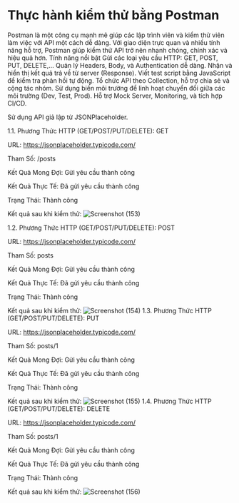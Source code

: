 # Thực hành kiểm thử bằng Postman
Postman là một công cụ mạnh mẽ giúp các lập trình viên và kiểm thử viên làm việc với API một cách dễ dàng. Với giao diện trực quan và nhiều tính năng hỗ trợ, Postman giúp kiểm thử API trở nên nhanh chóng, chính xác và hiệu quả hơn.
Tính năng nổi bật
Gửi các loại yêu cầu HTTP: GET, POST, PUT, DELETE,...
Quản lý Headers, Body, và Authentication dễ dàng.
Nhận và hiển thị kết quả trả về từ server (Response).
Viết test script bằng JavaScript để kiểm tra phản hồi tự động.
Tổ chức API theo Collection, hỗ trợ chia sẻ và cộng tác nhóm.
Sử dụng biến môi trường để linh hoạt chuyển đổi giữa các môi trường (Dev, Test, Prod).
Hỗ trợ Mock Server, Monitoring, và tích hợp CI/CD.

Sử dụng API giả lập từ JSONPlaceholder.

1.1. Phương Thức HTTP (GET/POST/PUT/DELETE): GET

URL: https://jsonplaceholder.typicode.com/

Tham Số: /posts

Kết Quả Mong Đợi: Gửi yêu cầu thành công

Kết Quả Thực Tế: Đã gửi yêu cầu thành công

Trạng Thái: Thành công

Kết quả sau khi kiểm thử:
![Screenshot (153)](https://github.com/user-attachments/assets/53de5052-841f-49ad-a9c9-065772eb3ba0)

1.2. Phương Thức HTTP (GET/POST/PUT/DELETE): POST

URL: https://jsonplaceholder.typicode.com/

Tham Số: posts 

Kết Quả Mong Đợi: Gửi yêu cầu thành công

Kết Quả Thực Tế: Đã gửi yêu cầu thành công

Trạng Thái: Thành công

Kết quả sau khi kiểm thử:
![Screenshot (154)](https://github.com/user-attachments/assets/7f5c24d8-7a82-4725-8982-e8c0415c839e)
1.3. Phương Thức HTTP (GET/POST/PUT/DELETE): PUT

URL: https://jsonplaceholder.typicode.com/

Tham Số: posts/1

Kết Quả Mong Đợi: Gửi yêu cầu thành công

Kết Quả Thực Tế: Đã gửi yêu cầu thành công

Trạng Thái: Thành công

Kết quả sau khi kiểm thử:
![Screenshot (155)](https://github.com/user-attachments/assets/746b3a14-0888-4655-8576-c2d4c5879fbf)
1.4. Phương Thức HTTP (GET/POST/PUT/DELETE): DELETE

URL: https://jsonplaceholder.typicode.com/

Tham Số: posts/1

Kết Quả Mong Đợi: Gửi yêu cầu thành công

Kết Quả Thực Tế: Đã gửi yêu cầu thành công

Trạng Thái: Thành công

Kết quả sau khi kiểm thử:
![Screenshot (156)](https://github.com/user-attachments/assets/1e25740c-cffb-4838-a42d-7b7e8ef5e6be)

